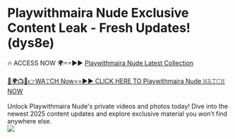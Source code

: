 # Playwithmaira Nude Exclusive Content Leak - Fresh Updates! (dys8e)

🔥 ACCESS NOW 🌍==►► <a href="https://tinyurl.com/yc657z5k" rel="nofollow">Playwithmaira Nude Latest Collection</a>
<br><br>
[🔴🌍📺📱👉WA𝚃CH Now==►► CLICK HERE TO Playwithmaira Nude 𝚆𝙰𝚃𝙲𝙷 NOW](https://tinyurl.com/yc657z5k)
<br><br>
Unlock Playwithmaira Nude's private videos and photos today! Dive into the newest 2025 content updates and explore exclusive material you won’t find anywhere else.
<br>
<a href="https://tinyurl.com/yc657z5k" rel="nofollow" data-target="animated-image.originalLink"><img src="https://camo.githubusercontent.com/8a4f000d20f83aca3bf7ec5f350d767afa0574a8a352519fd8cfa583a6f93a33/68747470733a2f2f692e696d6775722e636f6d2f644a486b345a712e676966" data-canonical-src="https://i.imgur.com/dJHk4Zq.gif" style="max-width: 100%; display: inline-block;" data-target="animated-image.originalImage"></a>
<br>
